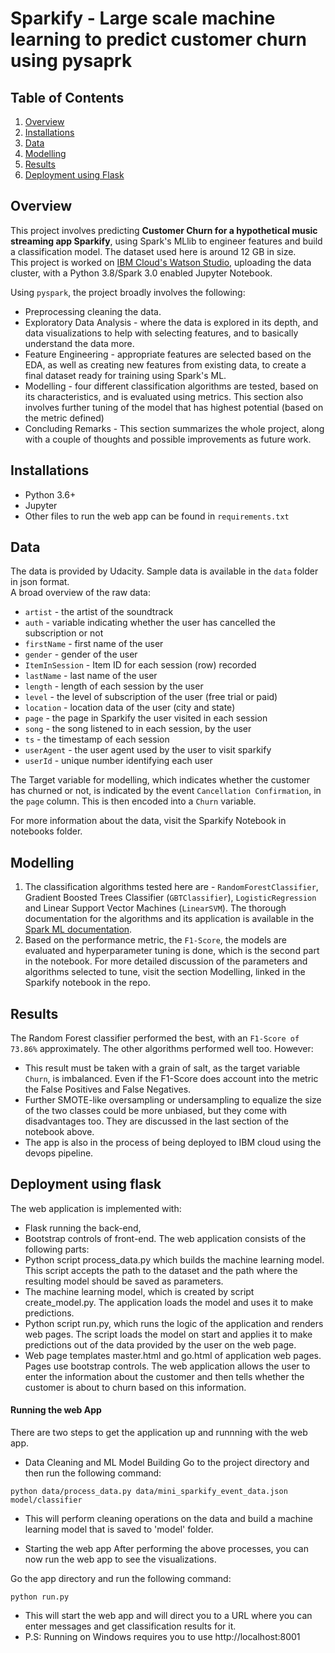 # Sparkify - Large scale machine learning to predict customer churn using pysaprk 

## Table of Contents

1. [Overview](#overview)
2. [Installations](#installations)
3. [Data](#data)
4. [Modelling](#Modelling)
5. [Results](#results)
6. [Deployment using Flask](#flask)

## <a name="overview"></a> Overview

This project involves predicting **Customer Churn for a hypothetical music streaming app Sparkify**, using Spark's MLlib to engineer features and build a classification model. The dataset used here is around 12 GB in size. <br>
This project is worked on [IBM Cloud's Watson Studio](https://www.ibm.com/se-en/cloud/watson-studio), uploading the data cluster, with a Python 3.8/Spark 3.0 enabled Jupyter Notebook. <br>

Using `pyspark`, the project broadly involves the following:

- Preprocessing cleaning the data.
- Exploratory Data Analysis - where the data is explored in its depth, and data visualizations to help with selecting features, and to basically understand the data more.
- Feature Engineering - appropriate features are selected based on the EDA, as well as creating new features from existing data, to create a final dataset ready for training using Spark's ML.
- Modelling - four different classification algorithms are tested, based on its characteristics, and is evaluated using metrics. This section also involves further tuning of the model that has highest potential (based on the metric defined)
- Concluding Remarks - This section summarizes the whole project, along with a couple of thoughts and possible improvements as future work.
## <a name="installations"></a> Installations

- Python 3.6+
- Jupyter 
- Other files to run the web app can be found in `requirements.txt`


## <a name="data"></a> Data

The data is provided by Udacity. Sample data is available in the `data` folder in json format. <br>
A broad overview of the raw data:

- `artist` - the artist of the soundtrack
- `auth` - variable indicating whether the user has cancelled the subscription or not
- `firstName` - first name of the user
- `gender` - gender of the user
- `ItemInSession` - Item ID for each session (row) recorded
- `lastName` - last name of the user
- `length` - length of each session by the user
- `level` - the level of subscription of the user (free trial or paid)
- `location` - location data of the user (city and state)
- `page` - the page in Sparkify the user visited in each session
- `song` - the song listened to in each session, by the user
- `ts` - the timestamp of each session
- `userAgent` - the user agent used by the user to visit sparkify
- `userId` - unique number identifying each user

The Target variable for modelling, which indicates whether the customer has churned or not, is indicated by the event `Cancellation Confirmation`, in the `page` column. This is then encoded into a `Churn` variable.

For more information about the data, visit the Sparkify Notebook in notebooks folder.

## <a name="modelling"></a> Modelling

1. The classification algorithms tested here are - `RandomForestClassifier`, Gradient Boosted Trees Classifier (`GBTClassifier`), `LogisticRegression` and Linear Support Vector Machines (`LinearSVM`). The thorough documentation for the algorithms and its application is available in the [Spark ML documentation](https://spark.apache.org/docs/latest/ml-classification-regression.html).
2. Based on the performance metric, the `F1-Score`, 
the models are evaluated and hyperparameter tuning is done, 
which is the second part in  the notebook. 
For more detailed discussion of the parameters and algorithms 
selected to tune, visit the section Modelling, linked in the 
Sparkify notebook in the repo.

## <a name = "results"></a> Results 

The Random Forest classifier performed the best, with an `F1-Score of 73.86%` approximately. The other algorithms performed  well too. However:

- This result must be taken with a grain of salt, as the target variable `Churn`, is imbalanced. Even if the F1-Score does account into the metric the False Positives and False Negatives.
- Further SMOTE-like oversampling or undersampling to equalize the size of the two classes could be more unbiased, but they come with disadvantages too. They are discussed in the last section of the notebook above.
- The app is also in the process of being deployed to IBM cloud using the devops pipeline.


## <a name = "flask"></a> Deployment using flask
The web application is implemented with:

- Flask running the back-end,
- Bootstrap controls of front-end. The web application consists of the following parts:
-    Python script process_data.py which builds the machine learning model. This script accepts the path to the dataset and the path where the resulting model should be saved as parameters.
- The machine learning model, which is created by script create_model.py. The application loads the model and uses it to make predictions.
- Python script run.py, which runs the logic of the application and renders web pages. The script loads the model on start and applies it to make predictions out of the data provided by the user on the web page.
- Web page templates master.html and go.html of application web pages. Pages use bootstrap controls. The web application allows the user to enter the information about the customer and then tells whether the customer is about to churn based on this information.

#### Running the web App
There are two steps to get the application up and runnning with the web app.


- Data Cleaning and ML Model Building
Go to the project directory and then run the following command:

`python data/process_data.py data/mini_sparkify_event_data.json model/classifier`

- This will perform cleaning operations on the data and build a machine learning model that is saved to 'model' folder.


- Starting the web app
After performing the above processes, you can now run the web app to see the visualizations.

Go the app directory and run the following command:


`python run.py`
- This will start the web app and will direct you to a URL where you can enter messages and get classification results for it. 
- P.S: Running on Windows requires you to use http://localhost:8001
